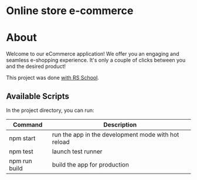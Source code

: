 # Online store e-commerce

# About

Welcome to our eCommerce application! 
We offer you an engaging and seamless e-shopping experience. It's only a couple of clicks between you and the desired product!

This project was done [with RS School](https://github.com/rolling-scopes-school/tasks/tree/master/tasks/eCommerce-Application). 

## Available Scripts

In the project directory, you can run:

| **Command**   | **Description**                                             |
|---------------|-------------------------------------------------------------|
| npm start     | run the app in the development mode with hot reload         |
| npm test      | launch test runner                                          |
| npm run build | build the app for production                                |

